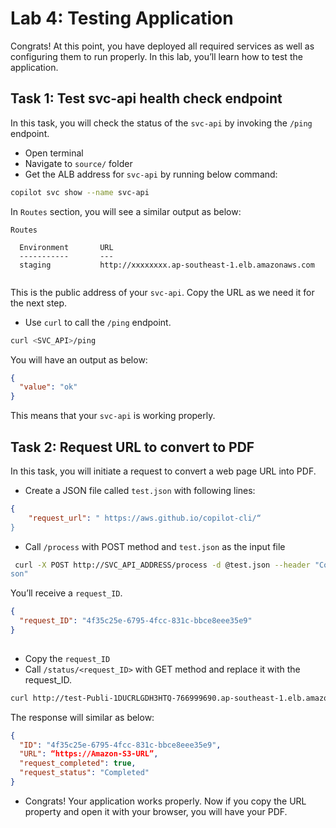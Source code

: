 # Lab 4: Testing Application
  
Congrats! At this point, you have deployed all required services as well as configuring them to run properly. In this lab, you’ll learn how to test the application.  
  
## Task 1: Test svc-api health check endpoint  
  
In this task, you will check the status of the `svc-api` by invoking the `/ping` endpoint.   
  
- Open terminal  
- Navigate to `source/` folder  
- Get the ALB address for `svc-api` by running below command:  
  
```bash  
copilot svc show --name svc-api  
```  
  
In `Routes` section, you will see a similar output as below:  
  
```  
Routes  
  
  Environment       URL  
  -----------       ---  
  staging           http://xxxxxxxx.ap-southeast-1.elb.amazonaws.com  
  
```  
This is the public address of your `svc-api`. Copy the URL as we need it for the next step.  
  
- Use `curl` to call the `/ping` endpoint.   
  
```bash  
curl <SVC_API>/ping  
```  
  
You will have an output as below:  
  
```json  
{  
  "value": "ok"  
}  
```  
  
This means that your `svc-api` is working properly.  
  
## Task 2: Request URL to convert to PDF  
  
In this task, you will initiate a request to convert a web page URL into PDF.   
  
- Create a JSON file called `test.json` with following lines:  
  
```json  
{  
    "request_url": " https://aws.github.io/copilot-cli/“  
}  
```  
  
- Call `/process` with POST method and `test.json` as the input file  
  
```bash  
 curl -X POST http://SVC_API_ADDRESS/process -d @test.json --header "Content-Type: application/j  
son"  
```  
  
You’ll receive a `request_ID`.  
  
```json  
{  
  "request_ID": "4f35c25e-6795-4fcc-831c-bbce8eee35e9"  
}  
  
```  
  
- Copy the `request_ID`   
- Call `/status/<request_ID>` with GET method and replace it with the request_ID.   
  
```bash  
curl http://test-Publi-1DUCRLGDH3HTQ-766999690.ap-southeast-1.elb.amazonaws.com/status/4f35c25e-6795-4fcc-831c-bbce8eee35e9  
```  
  
The response will similar as below:  
  
```json  
{  
  "ID": "4f35c25e-6795-4fcc-831c-bbce8eee35e9",  
  "URL": “https://Amazon-S3-URL”,  
  "request_completed": true,  
  "request_status": "Completed"  
}  
```  
  
- Congrats! Your application works properly. Now if you copy the URL property and open it with your browser, you will have your PDF.  
  
